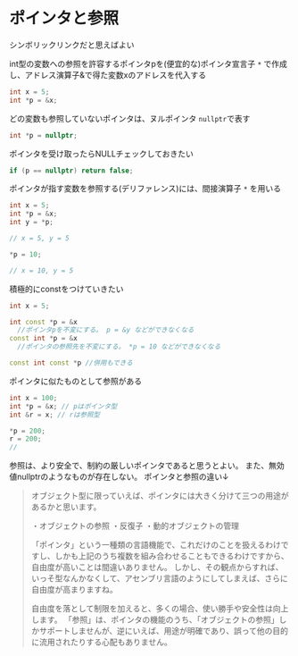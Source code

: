 # ポインタと参照

シンボリックリンクだと思えばよい


int型の変数への参照を許容するポインタpを(便宜的な)ポインタ宣言子 `*` で作成し、アドレス演算子&で得た変数xのアドレスを代入する

``` C++
int x = 5;
int *p = &x;
```



どの変数も参照していないポインタは、ヌルポインタ `nullptr`で表す
``` C++
int *p = nullptr;
```

ポインタを受け取ったらNULLチェックしておきたい
``` C++
if (p == nullptr) return false;
```



ポインタが指す変数を参照する(デリファレンス)には、間接演算子 `*` を用いる

``` C++
int x = 5;
int *p = &x;
int y = *p;

// x = 5, y = 5

*p = 10;

// x = 10, y = 5
```



積極的にconstをつけていきたい

``` C++
int x = 5;

int const *p = &x 
  //ポインタpを不変にする。 p = &y などができなくなる
const int *p = &x 
  //ポインタの参照先を不変にする。 *p = 10 などができなくなる

const int const *p //併用もできる
```





ポインタに似たものとして参照がある
``` C++
int x = 100;
int *p = &x; // pはポインタ型
int &r = x; // rは参照型

*p = 200;
r = 200;
// 
```

参照は、より安全で、制約の厳しいポインタであると思うとよい。
また、無効値nullptrのようなものが存在しない。
ポインタと参照の違い↓

> オブジェクト型に限っていえば、ポインタには大きく分けて三つの用途があるかと思います。
>
> ・オブジェクトの参照
> ・反復子
> ・動的オブジェクトの管理
>
> 「ポインタ」という一種類の言語機能で、これだけのことを扱えるわけですし、しかも上記のうち複数を組み合わせることもできるわけですから、自由度が高いことは間違いありません。
> しかし、その観点からすれば、いっそ型なんかなくして、アセンブリ言語のようにしてしまえば、さらに自由度が高まりますね。
>
> 自由度を落として制限を加えると、多くの場合、使い勝手や安全性は向上します。
> 「参照」は、ポインタの機能のうち、「オブジェクトの参照」しかサポートしませんが、逆にいえば、用途が明確であり、誤って他の目的に流用されたりする心配もありません。
